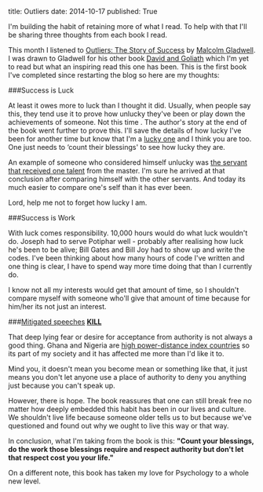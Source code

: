title: Outliers
date: 2014-10-17
published: True


I'm building the habit of retaining more of what I read. To help with that I'll be sharing three thoughts from each book I read.

This month I listened to <a href="https://en.wikipedia.org/wiki/Outliers_(book)" title="Outliers (book) - Wikipedia, the free encyclopedia" target="_blank">Outliers: The Story of Success</a> by <a href="https://en.wikipedia.org/wiki/Malcolm_Gladwell" target="_blank" title="Malcom Gladwell - Wikipedia, the free encyclopedia">Malcolm Gladwell</a>. I was drawn to Gladwell for his other book <a href="https://en.wikipedia.org/wiki/David_and_Goliath:_Underdogs,_Misfits,_and_the_Art_of_Battling_Giants" title="David and Goliath (book) - Wikipedia, the free encyclopedia" target="_blank">David and Goliath</a> which I'm yet to read but what an inspiring read this one has been. This is the first book I've completed since restarting the blog so here are my thoughts:

###Success is Luck

At least it owes more to luck than I thought it did. Usually, when people say this, they tend use it to prove how unlucky they've been or play down the achievements of someone. Not this time . The author's story at the end of the book went further to prove this. I'll save the details of how lucky I've been for another time but know that I'm a <a href="https://www.biblegateway.com/passage/?search=Romans+9&version=MSG" target="_blank" title="Romans 9 MSG - God Is Calling His People - At the same - Bible Gateway">lucky one</a> and I think you are too. One just needs to ‘count their blessings' to see how lucky they are.

An example of someone who considered himself unlucky was <a href="https://www.biblegateway.com/passage/?search=Matthew+25%3A14-30&version=MSG" target="_blank" title="Matthew 25:14-30 MSG - The Story About Investment - It's - Bible Gateway">the servant that received one talent</a> from the master. I'm sure he arrived at that conclusion after comparing himself with the other servants. And today its much easier to compare one's self than it has ever been.

Lord, help me not to forget how lucky I am.

###Success is Work

With luck comes responsibility. 10,000 hours would do what luck wouldn't do. Joseph had to serve Potiphar well - probably after realising how luck he's been to be alive; Bill Gates and Bill Joy had to show up and write the codes. I've been thinking about how many hours of code I've written and one thing is clear, I have to spend way more time doing that than I currently do.

I know not all my interests would get that amount of time, so I shouldn't compare myself with someone who'll give that amount of time because for him/her its not just an interest.

###<a href="https://en.wikipedia.org/wiki/Mitigated_speech" target="_blank" title="Mitigated speech - Wikipedia, the free encyclopedia">Mitigated speeches</a> **<a href="https://en.wikipedia.org/wiki/Avianca_Flight_52" target="_blank" title="Avianca Flight 52 - Wikipedia, the free encyclopedia">KILL</a>**

That deep lying fear or desire for acceptance from authority is not always a good thing. Ghana and Nigeria are <a href="http://www.clearlycultural.com/geert-hofstede-cultural-dimensions/power-distance-index/" target="_blank" title="Power Distance Index | Clearly Cultural">high power-distance index countries</a> so its part of my society and it has affected me more than I'd like it to.

Mind you, it doesn't mean you become mean or something like that, it just means you don't let anyone use a place of authority to deny you anything just because you can't speak up.

However, there is hope. The book reassures that one can still break free no matter how deeply embedded this habit has been in our lives and culture. We shouldn't live life because someone older tells us to but because we've questioned and found out why we ought to live this way or that way.

In conclusion, what I'm taking from the book is this: **"Count your blessings, do the work those blessings require and respect authority but don't let that respect cost you your life."**

On a different note, this book has taken my love for Psychology to a whole new level.
